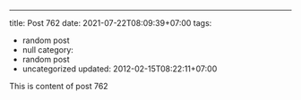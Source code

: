 ---
title: Post 762
date: 2021-07-22T08:09:39+07:00
tags:
  - random post
  - null
category:
  - random post
  - uncategorized
updated: 2012-02-15T08:22:11+07:00

This is content of post 762